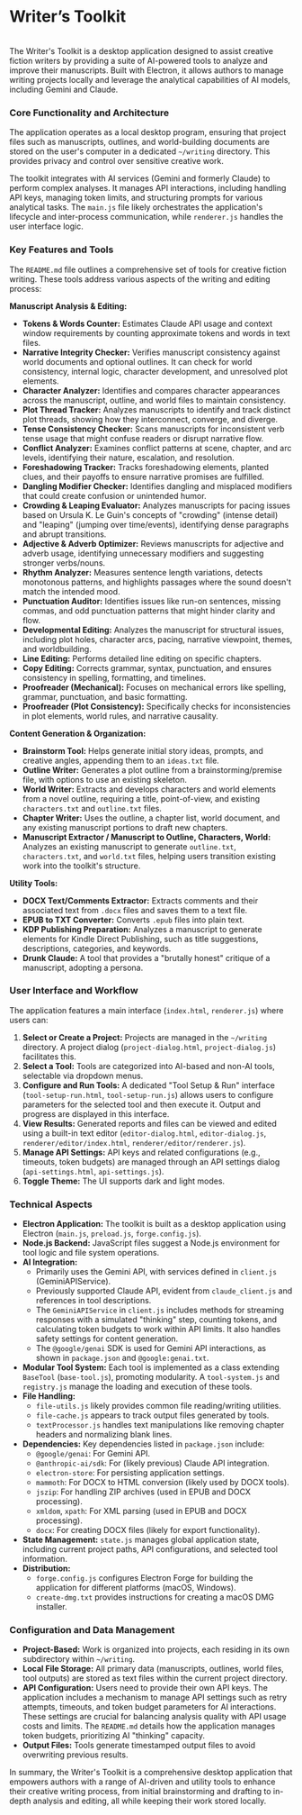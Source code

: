# Writer’s Toolkit
\
The Writer's Toolkit is a desktop application designed to assist creative fiction writers by providing a suite of AI-powered tools to analyze and improve their manuscripts. Built with Electron, it allows authors to manage writing projects locally and leverage the analytical capabilities of AI models, including Gemini and Claude.

### Core Functionality and Architecture

The application operates as a local desktop program, ensuring that project files such as manuscripts, outlines, and world-building documents are stored on the user's computer in a dedicated `~/writing` directory. This provides privacy and control over sensitive creative work.

The toolkit integrates with AI services (Gemini and formerly Claude) to perform complex analyses. It manages API interactions, including handling API keys, managing token limits, and structuring prompts for various analytical tasks. The `main.js` file likely orchestrates the application's lifecycle and inter-process communication, while `renderer.js` handles the user interface logic.

### Key Features and Tools

The `README.md` file outlines a comprehensive set of tools for creative fiction writing. These tools address various aspects of the writing and editing process:

**Manuscript Analysis & Editing:**

* **Tokens & Words Counter:** Estimates Claude API usage and context window requirements by counting approximate tokens and words in text files.
* **Narrative Integrity Checker:** Verifies manuscript consistency against world documents and optional outlines. It can check for world consistency, internal logic, character development, and unresolved plot elements.
* **Character Analyzer:** Identifies and compares character appearances across the manuscript, outline, and world files to maintain consistency.
* **Plot Thread Tracker:** Analyzes manuscripts to identify and track distinct plot threads, showing how they interconnect, converge, and diverge.
* **Tense Consistency Checker:** Scans manuscripts for inconsistent verb tense usage that might confuse readers or disrupt narrative flow.
* **Conflict Analyzer:** Examines conflict patterns at scene, chapter, and arc levels, identifying their nature, escalation, and resolution.
* **Foreshadowing Tracker:** Tracks foreshadowing elements, planted clues, and their payoffs to ensure narrative promises are fulfilled.
* **Dangling Modifier Checker:** Identifies dangling and misplaced modifiers that could create confusion or unintended humor.
* **Crowding & Leaping Evaluator:** Analyzes manuscripts for pacing issues based on Ursula K. Le Guin's concepts of "crowding" (intense detail) and "leaping" (jumping over time/events), identifying dense paragraphs and abrupt transitions.
* **Adjective & Adverb Optimizer:** Reviews manuscripts for adjective and adverb usage, identifying unnecessary modifiers and suggesting stronger verbs/nouns.
* **Rhythm Analyzer:** Measures sentence length variations, detects monotonous patterns, and highlights passages where the sound doesn't match the intended mood.
* **Punctuation Auditor:** Identifies issues like run-on sentences, missing commas, and odd punctuation patterns that might hinder clarity and flow.
* **Developmental Editing:** Analyzes the manuscript for structural issues, including plot holes, character arcs, pacing, narrative viewpoint, themes, and worldbuilding.
* **Line Editing:** Performs detailed line editing on specific chapters.
* **Copy Editing:** Corrects grammar, syntax, punctuation, and ensures consistency in spelling, formatting, and timelines.
* **Proofreader (Mechanical):** Focuses on mechanical errors like spelling, grammar, punctuation, and basic formatting.
* **Proofreader (Plot Consistency):** Specifically checks for inconsistencies in plot elements, world rules, and narrative causality.

**Content Generation & Organization:**

* **Brainstorm Tool:** Helps generate initial story ideas, prompts, and creative angles, appending them to an `ideas.txt` file.
* **Outline Writer:** Generates a plot outline from a brainstorming/premise file, with options to use an existing skeleton.
* **World Writer:** Extracts and develops characters and world elements from a novel outline, requiring a title, point-of-view, and existing `characters.txt` and `outline.txt` files.
* **Chapter Writer:** Uses the outline, a chapter list, world document, and any existing manuscript portions to draft new chapters.
* **Manuscript Extractor / Manuscript to Outline, Characters, World:** Analyzes an existing manuscript to generate `outline.txt`, `characters.txt`, and `world.txt` files, helping users transition existing work into the toolkit's structure.

**Utility Tools:**

* **DOCX Text/Comments Extractor:** Extracts comments and their associated text from `.docx` files and saves them to a text file.
* **EPUB to TXT Converter:** Converts `.epub` files into plain text.
* **KDP Publishing Preparation:** Analyzes a manuscript to generate elements for Kindle Direct Publishing, such as title suggestions, descriptions, categories, and keywords.
* **Drunk Claude:** A tool that provides a "brutally honest" critique of a manuscript, adopting a persona.

### User Interface and Workflow

The application features a main interface (`index.html`, `renderer.js`) where users can:

1.  **Select or Create a Project:** Projects are managed in the `~/writing` directory. A project dialog (`project-dialog.html`, `project-dialog.js`) facilitates this.
2.  **Select a Tool:** Tools are categorized into AI-based and non-AI tools, selectable via dropdown menus.
3.  **Configure and Run Tools:** A dedicated "Tool Setup & Run" interface (`tool-setup-run.html`, `tool-setup-run.js`) allows users to configure parameters for the selected tool and then execute it. Output and progress are displayed in this interface.
4.  **View Results:** Generated reports and files can be viewed and edited using a built-in text editor (`editor-dialog.html`, `editor-dialog.js`, `renderer/editor/index.html`, `renderer/editor/renderer.js`).
5.  **Manage API Settings:** API keys and related configurations (e.g., timeouts, token budgets) are managed through an API settings dialog (`api-settings.html`, `api-settings.js`).
6.  **Toggle Theme:** The UI supports dark and light modes.

### Technical Aspects

* **Electron Application:** The toolkit is built as a desktop application using Electron (`main.js`, `preload.js`, `forge.config.js`).
* **Node.js Backend:** JavaScript files suggest a Node.js environment for tool logic and file system operations.
* **AI Integration:**
    * Primarily uses the Gemini API, with services defined in `client.js` (GeminiAPIService).
    * Previously supported Claude API, evident from `claude_client.js` and references in tool descriptions.
    * The `GeminiAPIService` in `client.js` includes methods for streaming responses with a simulated "thinking" step, counting tokens, and calculating token budgets to work within API limits. It also handles safety settings for content generation.
    * The `@google/genai` SDK is used for Gemini API interactions, as shown in `package.json` and `@google:genai.txt`.
* **Modular Tool System:** Each tool is implemented as a class extending `BaseTool` (`base-tool.js`), promoting modularity. A `tool-system.js` and `registry.js` manage the loading and execution of these tools.
* **File Handling:**
    * `file-utils.js` likely provides common file reading/writing utilities.
    * `file-cache.js` appears to track output files generated by tools.
    * `textProcessor.js` handles text manipulations like removing chapter headers and normalizing blank lines.
* **Dependencies:** Key dependencies listed in `package.json` include:
    * `@google/genai`: For Gemini API.
    * `@anthropic-ai/sdk`: For (likely previous) Claude API integration.
    * `electron-store`: For persisting application settings.
    * `mammoth`: For DOCX to HTML conversion (likely used by DOCX tools).
    * `jszip`: For handling ZIP archives (used in EPUB and DOCX processing).
    * `xmldom`, `xpath`: For XML parsing (used in EPUB and DOCX processing).
    * `docx`: For creating DOCX files (likely for export functionality).
* **State Management:** `state.js` manages global application state, including current project paths, API configurations, and selected tool information.
* **Distribution:**
    * `forge.config.js` configures Electron Forge for building the application for different platforms (macOS, Windows).
    * `create-dmg.txt` provides instructions for creating a macOS DMG installer.

### Configuration and Data Management

* **Project-Based:** Work is organized into projects, each residing in its own subdirectory within `~/writing`.
* **Local File Storage:** All primary data (manuscripts, outlines, world files, tool outputs) are stored as text files within the current project directory.
* **API Configuration:** Users need to provide their own API keys. The application includes a mechanism to manage API settings such as retry attempts, timeouts, and token budget parameters for AI interactions. These settings are crucial for balancing analysis quality with API usage costs and limits. The `README.md` details how the application manages token budgets, prioritizing AI "thinking" capacity.
* **Output Files:** Tools generate timestamped output files to avoid overwriting previous results.

In summary, the Writer's Toolkit is a comprehensive desktop application that empowers authors with a range of AI-driven and utility tools to enhance their creative writing process, from initial brainstorming and drafting to in-depth analysis and editing, all while keeping their work stored locally.
